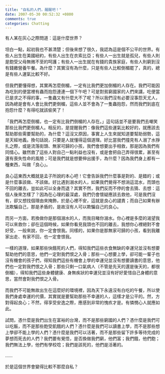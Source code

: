 ```yaml
---
title: "自私的人們，醒醒吧！"
date: 2007-05-30 00:52:32 +0800
comments: true
categories: Chatting
---
```

有人某在灰心之際問道：這是什麼世界？<br /><br />坦白一點，起初我也不甚清楚；但後來想了很久，我認為這是個不公平的世界。有些人出生在美國紐約，有些人出生在衣索比亞；有些人一出生就是孤兒，有些人則是飽受父母無微不至的呵護；有些人一出生就在有錢的貴族家庭，有些人則窮到沒有錢繳營養午餐。為什麼？其實沒有為什麼，只是有些人比較倒楣罷了，真的，總是有些人運氣比較不好。<br /><br />但我們要懂得想，其實再怎麼倒楣，一定有比我們更加倒楣的人存在。我們可能因為吃到的便當裡有蟲而抱怨連連一個下午吧？可是對貧窮國家的人們來講，吃便當已是求之不得的事，一隻蟲又有什麼大不了呢？所以我們沒有必要沒事怨天尤人，因為總是會有人會比我們更倒楣，這些人並不會為了一隻蟲抱怨，然而我們到底在抱怨什麼？有得吃就該偷笑了！<br /><br />「我們再怎麼倒楣，也一定有比我們倒楣的人存在。」這句話並不是要我們去嘲笑那些比我們更倒楣人。相反的，是提醒我們：像我們這些運氣比較好的，就應該去幫助那些需要幫助的，為什麼？這沒又原因，事實上人生來就知道要幫助弱勢，這是天經地義。換句話說，只要是人就懂得這個道理。好比當我們撞見有人溺了水掙扎之際，或是流落街頭、無家可歸的小孩，我們會想要出手相救，那是因為我們有同情心。雖然救了這些人對自己一點利益也沒有，或是會把自己弄得很累，甚至有還有喪失性命的風險；可是我們就是想要伸出援手，為什麼？因為我們身上都有一種東西，叫做「良心」。<br /><br />良心這東西大概就是孟子所說的本心吧！它會告訴我們什麼事是對的、是錯的；或是什麼事該做、不該做。好比遇到溺水的人，如果我們覺得不想淌這混水，而頭也不回的離去，豈如此可以全身而退？其實不然，我們反而不停的會去猜、去想：這個人後來怎樣了？因為在心理的最深處，我們仍會懷疑應該去救他，可是我們沒有，卻又想找個理由來掩飾，於是心裡不安，這就是良心的譴責；而自己如果有辦法欺騙自己，那是矛盾的，是故沒有人可以欺騙自己的良心。<br /><br />而另一方面，若換做你是那個溺水的人，而我目睹你溺水。你心裡是多麼的渴望我可以來救你；卻在這個時候，如果你看見我頭也不回的離去，我想你心裡絕對不會好受，一般來說，你一定會恨我。同樣的，如果你是那無家可歸的小孩，看到我離家出走、有家不回，也一定會恨我。<br /><br />一樣的道理，如果那些快餓死的人們，得知我們這些衣食無缺的幸運兒並沒有想要幫助他們的意思，他們一定對我們恨之入骨；那些一心想要上學，卻可能一輩子也沒有機會的孩子們，得知我們這些有機會上學的幸運兒並沒有想要讀書的意思，他們也一定對我們恨之入骨；那些只剩一口氣病人（不管是先天的還是後天的，都很倒楣），得知我們這些身體健康、身無疾狀的幸運兒並沒有好好愛惜自己身體的意思，當然會對我們恨之入骨。<br /><br />而我們不可能無故出生在這麼好的環境裡，因為天下永遠沒有白吃的午餐，所以使我們身處幸運的代價，其實就是要幫助那些不幸運的人，這樣才是公平的。然，方對得起良心；不然，得享受安逸之際，應感到非常的愧疚才是。有憐憫心人就應如此。<br /><br />試問，憑什麼是我們出生在富裕的台灣，而不是那些窮國的人們？憑什麼是我們可以吃飯，而不是那些飽受飢餓的人們？憑什麼是我們可以讀書上學，而不是那些想上學卻不能上學的人們？憑什麼是我們可以活著，而不是那些留下許多等待完成的夢想而死去的人們？我們要有覺悟，是否換做我們窮，他們富；我們餓，他們飽；我們無法上學，他們有學校唸；我們是該死的，他們是活著的。<br /><br />......<br /><br />於是這個世界會變得比較不那麼自私？<br />
